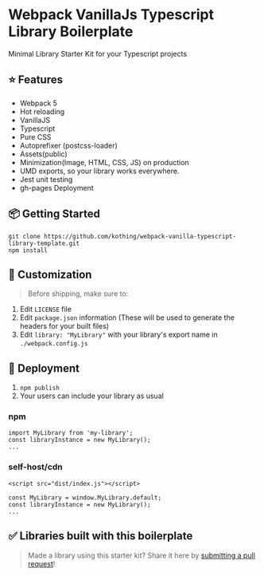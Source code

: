 # Webpack VanillaJs Typescript Library Boilerplate

Minimal Library Starter Kit for your Typescript projects

## ⭐️ Features

- Webpack 5
- Hot reloading
- VanillaJS
- Typescript
- Pure CSS
- Autoprefixer (postcss-loader)
- Assets(public)
- Minimization(Image, HTML, CSS, JS) on production
- UMD exports, so your library works everywhere.
- Jest unit testing
- gh-pages Deployment

## 📦 Getting Started

```
git clone https://github.com/kothing/webpack-vanilla-typescript-library-template.git
npm install
```

## 💎 Customization

> Before shipping, make sure to:

1. Edit `LICENSE` file
2. Edit `package.json` information (These will be used to generate the headers for your built files)
3. Edit `library: "MyLibrary"` with your library's export name in `./webpack.config.js`

## 🚀 Deployment

1. `npm publish`
2. Your users can include your library as usual

### npm

```
import MyLibrary from 'my-library';
const libraryInstance = new MyLibrary();
...
```

### self-host/cdn

```
<script src="dist/index.js"></script>

const MyLibrary = window.MyLibrary.default;
const libraryInstance = new MyLibrary();
...
```

## ✅ Libraries built with this boilerplate

> Made a library using this starter kit? Share it here by [submitting a pull request](https://github.com/kothing/webpack-vanilla-typescript-library-template/pulls)!
